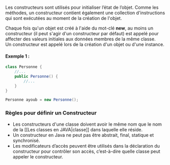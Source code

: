 Les constructeurs sont utilisés pour initialiser l’état de l’objet. Comme les méthodes, un constructeur contient également une collection d'instructions qui sont exécutées au moment de la création de l'objet.

Chaque fois qu'un objet est créé à l'aide du mot-clé **new**, au moins un constructeur (il peut s'agir d'un constructeur par défaut) est appelé pour affecter des valeurs initiales aux données membres de la même classe.  
Un constructeur est appelé lors de la création d'un objet ou d'une instance.

#### Exemple 1 :
```java
class Personne {
    //...
    public Personne() {
        //...
    }
}

Personne ayoub = new Personne();
```
### Règles pour définir un Constructeur

- Les constructeurs d'une classe doivent avoir le même nom que le nom de la [[Les classes en JAVA|classe]] dans laquelle elle réside.
- Un constructeur en Java ne peut pas être abstrait, final, statique et synchronisé.
- Les modificateurs d’accès peuvent être utilisés dans la déclaration du constructeur pour contrôler son accès, c’est-à-dire quelle classe peut appeler le constructeur.